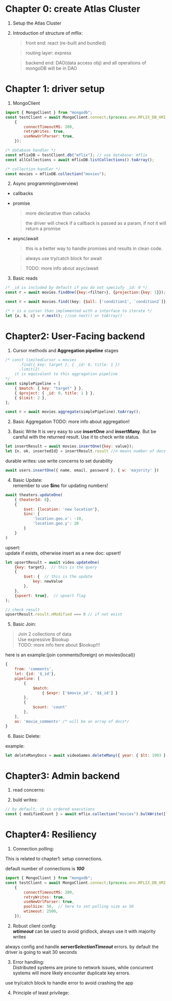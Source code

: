 # Chapter 0: create Atlas Cluster

1. Setup the Atlas Cluster

2. Introduction of structure of mflix:

    > front end: react (re-built and bundled) 

    > routing layer: express 

    > backend end: DAO(data access obj) and all operations of mongoDB will be in DAO

# Chapter 1: driver setup

1. MongoClient
``` javascript
import { MongoClient } from "mongodb";
const testClient = await MongoClient.connect;(process.env.MFLIX_DB_URI, 
    {
        connectTimeoutMS: 200,
        retryWrites: true,
        useNewUrlParser: true,
    });

/* database handler */
const mflixDB = testClient.db("mflix"); // use database: mflix
const allCollections = await mflixDB.listCollections().toArray();

/* collection handler */
const movies = mflixDB.collection("movies");
```

2. Async programming(overview)  
- callbacks
- promise
    > more declarative than callacks 

    > the driver will check if a callback is passed as a param, if not it will return a promise
- async/await 
    > this is a better way to handle promises and results in clean code.  
    
    > always use try/catch block for await  
    
    > TODO: more info about asyc/await 
3. Basic reads  
```javascript
/* _id is included by default if you do not speciufy _id: 0 */
const r = await movies.findOne({key:<filter>}, {projection:{key: 1}});  
```

```javascript
const r = await movies.find((key: {$all: ['condition1', `condition2`]}))

/* r is a cursor than implemented with a interface to iterate */
let {a, b, c} = r.next(); //use next() or toArray()
```

# Chapter2: User-Facing backend
1. Cursor methods and **Aggregation pipeline** stages

```javascript
/* const limitedCursor = movies
      .find({ key: target }, { _id: 0, title: 1 })
      .limit(2) 
    it is equivalent to this aggragation pipeline
*/
const simplePipeline = [
    { $match: { key: "target" } },
    { $project: { _id: 0, title: 1 } },
    { $limit: 2 },
];

const r = await movies.aggregate(simplePipeline).toArray();
```

2. Basic Aggregation
TODO: more info about aggregation!

3. Basic Write
It is very easy to use **insertOne** and **insertMany**.
But be careful with the returned result. Use it to check write status.
```javascript
let insertResult = await movies.insertOne({key: value});
let {n, ok, insertedId} = insertResult.result //n means number of docs inserted, ok means db response, insertedId is the _id created
```



durable writes: use write concerns to set durability  
```javascript
await users.insertOne({ name, email, password }, { w: 'majority' })
```

4. Basic Update:  
remember to use **$inc** for updating numbers!
```javascript
await theaters.updateOne(
    { theaterId: 8},
    {
        $set: {location: 'new location'},
        $inc: {
            'location.geo.x': -10,
            'location.geo.y': 20
        }
    }
)
```

upsert:  
update if exists, otherwise insert as a new doc: upsert!
```javascript
let upsertResult = await video.updateOne(
    {key: target},  // this is the query
    {
        $set: {  // this is the update
            key: newValue
        },
    },
    {upsert: true},  // upsert flag
);

// check result
upsertResult.result.nModified === 0 // if not exist
```

5. Basic Join:
> Join 2 collections of data  
> Use expressive $lookup  
TODO: more info here about $lookup!!!

here is an example:(join comments(foreign) on movies(local))
```javascript
{
    from: 'comments',
    let: {id: '$_id'},
    pipeline: [
        {
            $match:
                { $expr: ['$movie_id', '$$_id'] }
        },
        {
            $count: 'count'
        },
    ],
    as: 'movie_comments' /* will be an array of docs*/
}
```

6. Basic Delete:  

example:

```javascript
let deleteManyDocs = await videoGames.deleteMany({ year: { $lt: 1993 } })
```

# Chapter3: Admin backend
1. read concerns:

2. buld writes:
```javascript
// by default, it is ordered executions
const { modifiedCount } = await mflix.collection("movies").bulkWrite([`an array of operations`], {ordered: false});
```

# Chapter4: Resiliency
1. Connection polling:

This is related to chapter1: setup connections.

default number of connections is ***100***
``` javascript
import { MongoClient } from "mongodb";
const testClient = await MongoClient.connect;(process.env.MFLIX_DB_URI, 
    {
        connectTimeoutMS: 200,
        retryWrites: true,
        useNewUrlParser: true,
        poolSize: 50,  // here to set polling size as 50
        wtimeout: 2500,
    });
```

2. Robust client config:  
***wtimeout*** can be used to avoid gridlock, always use it with majority writes  

always config and handle ***serverSelectionTimeout*** errors.
by default the driver is going to wait 30 seconds  

3. Error handling:  
Distributed systems are prone to network issues, while concurrent systems will more likely encounter duplicate key errors.

use try/catch block to handle error to avoid crashing the app

4. Principle of least privilege:  


